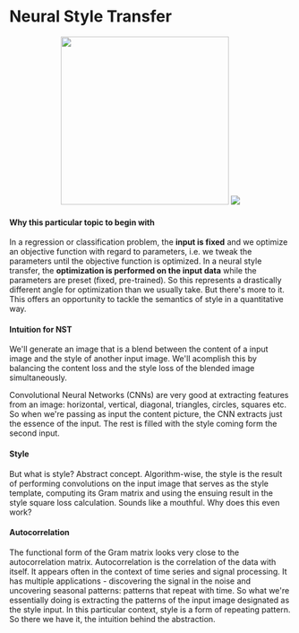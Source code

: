 # Neural Style Transfer
<p align = 'center'>
  <img src = "https://images.squarespace-cdn.com/content/54856bade4b0c4cdfb17e3c0/1478946037611-W80NSF6WA0DRXE31SBCS/?content-type=image%2Fjpeg", width='300' >
  <img src = "https://i.ytimg.com/vi/mGE64KyNtu4/hqdefault.jpg">
  </p>

#### Why this particular topic to begin with
In a regression or classification problem, the **input is fixed** and we optimize an objective function with regard to parameters, i.e. we tweak the parameters until the objective function is optimized. In a neural style transfer, the **optimization is performed on the input data** while the parameters are preset (fixed, pre-trained). So this represents a drastically different angle for optimization than we usually take. But there's more to it. This offers an opportunity to tackle the semantics of style in a quantitative way. 

#### Intuition for NST
We'll generate an image that is a blend between the content of a input image and the style of another input image. We'll acomplish this by balancing the content loss and the style loss of the blended image simultaneously.

Convolutional Neural Networks (CNNs) are very good at extracting features from an image: horizontal, vertical, diagonal, triangles, circles, squares etc. So when we're passing as input the content picture, the CNN extracts just the essence of the input. The rest is filled with the style coming form the second input.

#### Style
But what is style? Abstract concept. Algorithm-wise, the style is the result of performing convolutions on the input image that serves as the style template, computing its Gram matrix and using the ensuing result in the style square loss calculation. Sounds like a mouthful. Why does this even work? 

#### Autocorrelation 
The functional form of the Gram matrix looks very close to the autocorrelation matrix. Autocorrelation is the correlation of the data with itself. It appears often in the context of time series and signal processing. It has multiple applications - discovering the signal in the noise and uncovering seasonal patterns: patterns that repeat with time. So what we're essentially doing is extracting the patterns of the input image designated as the style input. In this particular context, style is a form of repeating pattern. So there we have it, the intuition behind the abstraction.

